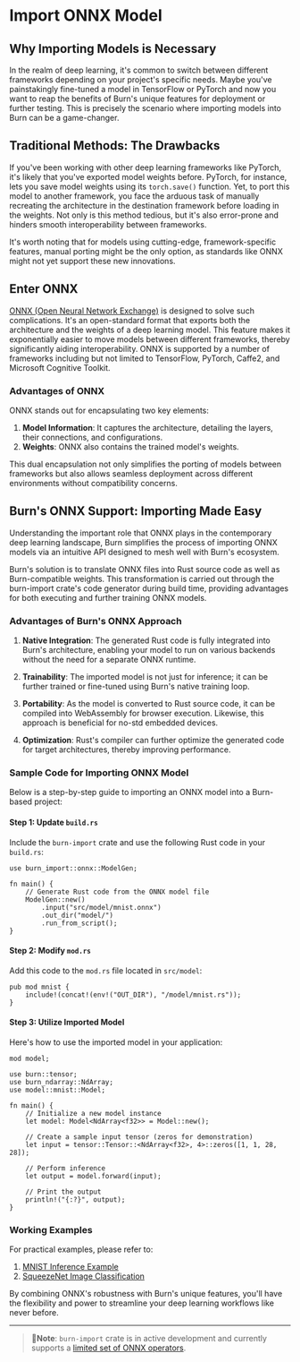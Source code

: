 # Import ONNX Model

## Why Importing Models is Necessary

In the realm of deep learning, it's common to switch between different frameworks depending on your
project's specific needs. Maybe you've painstakingly fine-tuned a model in TensorFlow or PyTorch and
now you want to reap the benefits of Burn's unique features for deployment or further testing. This
is precisely the scenario where importing models into Burn can be a game-changer.

## Traditional Methods: The Drawbacks

If you've been working with other deep learning frameworks like PyTorch, it's likely that you've
exported model weights before. PyTorch, for instance, lets you save model weights using its
`torch.save()` function. Yet, to port this model to another framework, you face the arduous task of
manually recreating the architecture in the destination framework before loading in the weights. Not
only is this method tedious, but it's also error-prone and hinders smooth interoperability between
frameworks.

It's worth noting that for models using cutting-edge, framework-specific features, manual porting
might be the only option, as standards like ONNX might not yet support these new innovations.

## Enter ONNX

[ONNX (Open Neural Network Exchange)](https://onnx.ai/onnx/intro/index.html) is designed to solve
such complications. It's an open-standard format that exports both the architecture and the weights
of a deep learning model. This feature makes it exponentially easier to move models between
different frameworks, thereby significantly aiding interoperability. ONNX is supported by a number
of frameworks including but not limited to TensorFlow, PyTorch, Caffe2, and Microsoft Cognitive
Toolkit.

### Advantages of ONNX

ONNX stands out for encapsulating two key elements:

1. **Model Information**: It captures the architecture, detailing the layers, their connections, and
   configurations.
2. **Weights**: ONNX also contains the trained model's weights.

This dual encapsulation not only simplifies the porting of models between frameworks but also allows
seamless deployment across different environments without compatibility concerns.

## Burn's ONNX Support: Importing Made Easy

Understanding the important role that ONNX plays in the contemporary deep learning landscape, Burn
simplifies the process of importing ONNX models via an intuitive API designed to mesh well with
Burn's ecosystem.

Burn's solution is to translate ONNX files into Rust source code as well as Burn-compatible weights.
This transformation is carried out through the burn-import crate's code generator during build time,
providing advantages for both executing and further training ONNX models.

### Advantages of Burn's ONNX Approach

1. **Native Integration**: The generated Rust code is fully integrated into Burn's architecture,
   enabling your model to run on various backends without the need for a separate ONNX runtime.

2. **Trainability**: The imported model is not just for inference; it can be further trained or
   fine-tuned using Burn's native training loop.

3. **Portability**: As the model is converted to Rust source code, it can be compiled into
   WebAssembly for browser execution. Likewise, this approach is beneficial for no-std embedded
   devices.

4. **Optimization**: Rust's compiler can further optimize the generated code for target
   architectures, thereby improving performance.

### Sample Code for Importing ONNX Model

Below is a step-by-step guide to importing an ONNX model into a Burn-based project:

#### Step 1: Update `build.rs`

Include the `burn-import` crate and use the following Rust code in your `build.rs`:

```rust, ignore
use burn_import::onnx::ModelGen;

fn main() {
    // Generate Rust code from the ONNX model file
    ModelGen::new()
        .input("src/model/mnist.onnx")
        .out_dir("model/")
        .run_from_script();
}
```

#### Step 2: Modify `mod.rs`

Add this code to the `mod.rs` file located in `src/model`:

```rust, ignore
pub mod mnist {
    include!(concat!(env!("OUT_DIR"), "/model/mnist.rs"));
}
```

#### Step 3: Utilize Imported Model

Here's how to use the imported model in your application:

```rust, ignore
mod model;

use burn::tensor;
use burn_ndarray::NdArray;
use model::mnist::Model;

fn main() {
    // Initialize a new model instance
    let model: Model<NdArray<f32>> = Model::new();

    // Create a sample input tensor (zeros for demonstration)
    let input = tensor::Tensor::<NdArray<f32>, 4>::zeros([1, 1, 28, 28]);

    // Perform inference
    let output = model.forward(input);

    // Print the output
    println!("{:?}", output);
}
```

### Working Examples

For practical examples, please refer to:

1. [MNIST Inference Example](https://github.com/tracel-ai/burn/tree/main/examples/onnx-inference)
2. [SqueezeNet Image Classification](https://github.com/tracel-ai/models/tree/main/squeezenet-burn)

By combining ONNX's robustness with Burn's unique features, you'll have the flexibility and power to
streamline your deep learning workflows like never before.

---

> 🚨**Note**: `burn-import` crate is in active development and currently supports a
> [limited set of ONNX operators](https://github.com/tracel-ai/burn/blob/main/burn-import/SUPPORTED-ONNX-OPS.md).
